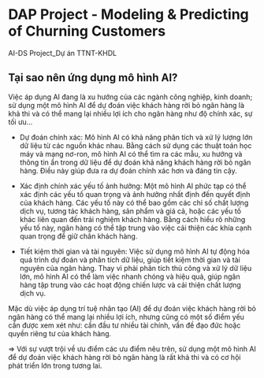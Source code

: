 # DAP Project - Modeling & Predicting of Churning Customers
AI-DS Project_Dự án TTNT-KHDL

## Tại sao nên ứng dụng mô hình AI?

Việc áp dụng AI đang là xu hướng của các ngành công nghiệp, kinh doanh; sử dụng một mô hình AI để dự đoán việc khách hàng rời bỏ ngân hàng là khả thi và có thể mang lại nhiều lợi ích cho ngân hàng như độ chính xác, sự tối ưu…

- Dự đoán chính xác: Mô hình AI có khả năng phân tích và xử lý lượng lớn dữ liệu từ các nguồn khác nhau. Bằng cách sử dụng các thuật toán học máy và mạng nơ-ron, mô hình AI có thể tìm ra các mẫu, xu hướng và thông tin ẩn trong dữ liệu để dự đoán khả năng khách hàng rời bỏ ngân hàng. Điều này giúp đưa ra dự đoán chính xác hơn và đáng tin cậy.

- Xác định chính xác yếu tố ảnh hưởng: Một mô hình AI phức tạp có thể xác định các yếu tố quan trọng và ảnh hưởng nhất định đến quyết định của khách hàng. Các yếu tố này có thể bao gồm các chỉ số chất lượng dịch vụ, tương tác khách hàng, sản phẩm và giá cả, hoặc các yếu tố khác liên quan đến trải nghiệm khách hàng. Bằng cách hiểu rõ những yếu tố này, ngân hàng có thể tập trung vào việc cải thiện các khía cạnh quan trọng để giữ chân khách hàng.

- Tiết kiệm thời gian và tài nguyên: Việc sử dụng mô hình AI tự động hóa quá trình dự đoán và phân tích dữ liệu, giúp tiết kiệm thời gian và tài nguyên của ngân hàng. Thay vì phải phân tích thủ công và xử lý dữ liệu lớn, mô hình AI có thể làm việc nhanh chóng và hiệu quả, giúp ngân hàng tập trung vào các hoạt động chiến lược và cải thiện chất lượng dịch vụ.

Mặc dù việc áp dụng trí tuệ nhân tạo (AI) để dự đoán việc khách hàng rời bỏ ngân hàng có thể mang lại nhiều lợi ích, nhưng cũng có một số điểm yếu cần được xem xét như: cần đầu tư nhiều tài chính, vấn đề đạo đức hoặc quyền riêng tư của khách hàng.

=> Với sự vượt trội về ưu điểm các ưu điểm nêu trên, sử dụng một mô hình AI để dự đoán việc khách hàng rời bỏ ngân hàng là rất khả thi và có cơ hội phát triển lớn trong tương lai.
